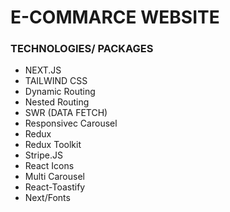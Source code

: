 # E-COMMARCE WEBSITE

### TECHNOLOGIES/ PACKAGES

- NEXT.JS
- TAILWIND CSS
- Dynamic Routing
- Nested Routing
- SWR (DATA FETCH)
- Responsivec Carousel
- Redux
- Redux Toolkit
- Stripe.JS
- React Icons
- Multi Carousel
- React-Toastify
- Next/Fonts

